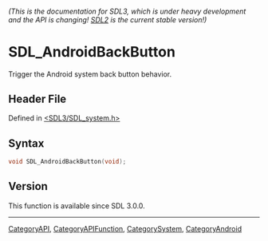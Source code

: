 ###### (This is the documentation for SDL3, which is under heavy development and the API is changing! [SDL2](https://wiki.libsdl.org/SDL2/) is the current stable version!)
# SDL_AndroidBackButton

Trigger the Android system back button behavior.

## Header File

Defined in [<SDL3/SDL_system.h>](https://github.com/libsdl-org/SDL/blob/main/include/SDL3/SDL_system.h)

## Syntax

```c
void SDL_AndroidBackButton(void);

```

## Version

This function is available since SDL 3.0.0.

----
[CategoryAPI](CategoryAPI), [CategoryAPIFunction](CategoryAPIFunction), [CategorySystem](CategorySystem), [CategoryAndroid](CategoryAndroid)


